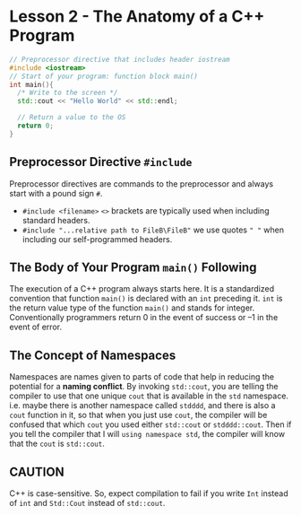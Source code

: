 # Lesson 2 - The Anatomy of a C++ Program
``` c++
// Preprocessor directive that includes header iostream 
#include <iostream> 
// Start of your program: function block main()
int main(){
  /* Write to the screen */
  std::cout << "Hello World" << std::endl;

  // Return a value to the OS 
  return 0;
}
```
## Preprocessor Directive `#include`
Preprocessor directives are commands to the preprocessor and always start with a pound sign `#`.
* `#include <filename>` `<>` brackets are typically used when including standard headers.
* `#include "...relative path to FileB\FileB"` we use quotes `" "` when including our self-programmed headers.

## The Body of Your Program `main()` Following
The execution of a C++ program always starts here. It is a standardized convention that function `main()` is declared with an `int` preceding it. `int` is the return value type of the function `main()` and stands for integer. Conventionally programmers return 0 in the event of success or –1 in the event of error.

## The Concept of Namespaces 
Namespaces are names given to parts of code that help in reducing the potential for a **naming conflict**. By invoking `std::cout`, you are telling the compiler to use that one unique `cout` that is available in the `std` namespace.   
i.e. maybe there is another namespace called `stdddd`, and there is also a `cout` function in it, so that when you just use `cout`, the compiler will be confused that which `cout` you used either `std::cout` or `stdddd::cout`. Then if you tell the compiler that I will `using namespace std`, the compiler will know that the `cout` is `std::cout`.



## CAUTION
C++ is case-sensitive. So, expect compilation to fail if you write `Int` instead of `int` and `Std::Cout` instead of `std::cout`.

